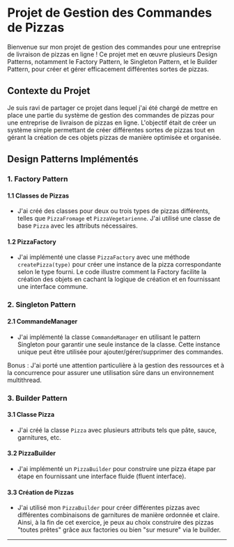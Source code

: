 # Projet de Gestion des Commandes de Pizzas

Bienvenue sur mon projet de gestion des commandes pour une entreprise de livraison de pizzas en ligne ! Ce projet met en œuvre plusieurs Design Patterns,
notamment le Factory Pattern, le Singleton Pattern, et le Builder Pattern, pour créer et gérer efficacement différentes sortes de pizzas.

## Contexte du Projet

Je suis ravi de partager ce projet dans lequel j'ai été chargé de mettre en place une partie du système de gestion des commandes de pizzas
pour une entreprise de livraison de pizzas en ligne.
L'objectif était de créer un système simple permettant de créer différentes sortes de pizzas tout en gérant la création de ces objets pizzas de manière optimisée
et organisée.

## Design Patterns Implémentés

### 1. Factory Pattern

#### 1.1 Classes de Pizzas

- J'ai créé des classes pour deux ou trois types de pizzas différents, telles que `PizzaFromage` et `PizzaVegetarienne`.
 J'ai utilisé une classe de base `Pizza` avec les attributs nécessaires.

#### 1.2 PizzaFactory

- J'ai implémenté une classe `PizzaFactory` avec une méthode `createPizza(type)` pour créer une instance de la pizza correspondante selon le type fourni.
 Le code illustre comment la Factory facilite la création des objets en cachant la logique de création et en fournissant une interface commune.

### 2. Singleton Pattern

#### 2.1 CommandeManager

- J'ai implémenté la classe `CommandeManager` en utilisant le pattern Singleton pour garantir une seule instance de la classe.
 Cette instance unique peut être utilisée pour ajouter/gérer/supprimer des commandes.

Bonus : J'ai porté une attention particulière à la gestion des ressources et à la concurrence pour assurer une utilisation sûre dans un environnement multithread.

### 3. Builder Pattern

#### 3.1 Classe Pizza

- J'ai créé la classe `Pizza` avec plusieurs attributs tels que pâte, sauce, garnitures, etc.

#### 3.2 PizzaBuilder

- J'ai implémenté un `PizzaBuilder` pour construire une pizza étape par étape en fournissant une interface fluide (fluent interface).

#### 3.3 Création de Pizzas

- J'ai utilisé mon `PizzaBuilder` pour créer différentes pizzas avec différentes combinaisons de garnitures de manière ordonnée et claire.
 Ainsi, à la fin de cet exercice, je peux au choix construire des pizzas "toutes prêtes" grâce aux factories ou bien "sur mesure" via le builder.


---

